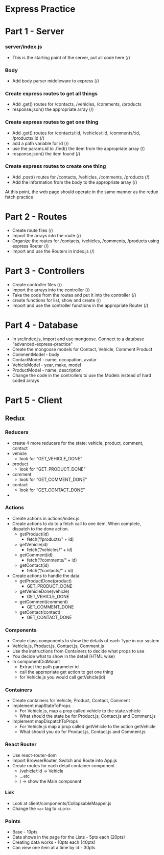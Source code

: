 # Express Practice
# Part 1 - Server

### server/index.js
* This is the starting point of the server, put all code here (/)

### Body
* Add body parser middleware to express (/)

### Create express routes to get all things
* Add .get() routes for /contacts, /vehicles, /comments, /products
* response.json() the appropriate array (/)

### Create express routes to get one thing
* Add .get() routes for /contacts/:id, /vehicles/:id, /comments/:id, /products/:id (/)
* add a path variable for id (/)
* use the params.id to .find() the item from the appropriate array (/)
* response.json() the item found (/)

### Create express routes to create one thing
* Add .post() routes for /contacts, /vehicles, /comments, /products (/)
* Add the information from the body to the appropriate array (/)

At this point, the web page should operate in the same manner as the redux fetch practice


# Part 2 - Routes
* Create route files (/)
* Import the arrays into the route (/)
* Organize the routes for /contacts, /vehicles, /comments, /products using express Router (/)
* Import and use the Routers in index.js (/)

# Part 3 - Controllers
* Create controller files (/)
* Import the arrays into the controller (/)
* Take the code from the routes and put it into the controller (/)
* create functions for list, show and create (/)
* Import and use the controller functions in the appropriate Router (/)

# Part 4 - Database
* In src/index.js, import and use mongoose. Connect to a database "advanced-express-practice"
* Create the mongoose models for Contact, Vehicle, Comment Product
* CommentModel - body
* ContactModel - name, occupation, avatar
* VehicleModel - year, make, model
* ProductModel - name, description
* Change the code in the controllers to use the Models instead of hard coded arrays

# Part 5 - Client

## Redux

### Reducers
* create 4 more reducers for the state: vehicle, product, comment, contact
* vehicle
    * look for “GET_VEHICLE_DONE”
* product
    * look for “GET_PRODUCT_DONE”
* comment
    * look for “GET_COMMENT_DONE”
* contact
    * look for “GET_CONTACT_DONE”
*

### Actions
* Create actions in actions/index.js
* Create actions to do to a fetch call to one item. When complete, dispatch to the done action.
    * getProduct(id)
        * fetch(“/products/“ + id)
    * getVehicle(id)
        * fetch(“/vehicles/“ + id)
    * getComment(id)
        * fetch(“/comments/“ + id)
    * getContact(id)
        * fetch(“/contacts/“ + id)
* Create actions to handle the data
    * getProductDone(product)
        * GET_PRODUCT_DONE
    * getVehicleDone(vehicle)
        * GET_VEHICLE_DONE
    * getComment(comment)
        * GET_COMMENT_DONE
    * getContact(contact)
        * GET_CONTACT_DONE


### Components
* Create class components to show the details of each Type in our system
* Vehicle.js, Product.js, Contact.js, Comment.js
* Use the instructions from Containers to decide what props to use
* You decide what to show in the detail (HTML wise)
* In componentDidMount
    * Extract the path parameter id
    * call the appropriate get action to get one thing
    * for Vehicle.js you would call getVehicle(id)

### Containers
* Create containers for Vehicle, Product, Contact, Comment
* Implement mapStateToProps
    * For Vehicle.js, map a prop called vehicle to the state.vehicle
    * What should the state be for Product.js, Contact.js and Comment.js
* Implement mapDispatchToProps
    * For Vehicle.js map a prop called getVehicle to the action getVehicle
    * What should you do for Product.js, Contact.js and Comment.js

### React Router
* Use react-router-dom
* Import BrowserRouter, Switch and Route into App.js
* Create routes for each detail container component
    * /vehicle/:id -> Vehicle
    * …etc
    * / -> show the Main component

#### Link
* Look at client/components/CollapsableMapper.js
* Change the `<a>` tag to `<Link>`


### Points
* Base - 10pts
* Data shows in the page for the Lists - 5pts each (20pts)
* Creating data works - 10pts each (40pts)
* Can view one item at a time by id - 30pts
